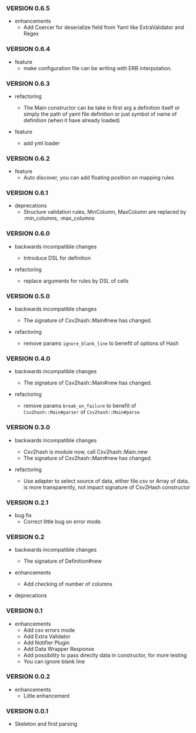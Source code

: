 ### VERSION 0.6.5

* enhancements
  * Add Coercer for deserialize field from Yaml like ExtraValidator and Regex

### VERSION 0.6.4

* feature
  * make configuration file can be writing with ERB interpolation.

### VERSION 0.6.3

* refactoring
  * The Main constructor can be take in first arg a definition itself or simply the path of yaml file definition or just symbol of name of definition (when it have already loaded)

* feature
  * add yml loader

### VERSION 0.6.2

* feature
  * Auto discover, you can add floating position on mapping rules

### VERSION 0.6.1

* deprecations
  * Structure validation rules, MinColumn, MaxColumn are replaced by :min_columns, :max_columns

### VERSION 0.6.0

* backwards incompatible changes
  * Introduce DSL for definition

* refactoring
  * replace arguments for rules by DSL of cells

### VERSION 0.5.0

* backwards incompatible changes
  * The signature of Csv2hash::Main#new has changed.

* refactoring
  * remove params ``` ignore_blank_line ``` to benefit of options of Hash

### VERSION 0.4.0

* backwards incompatible changes
  * The signature of Csv2hash::Main#new has changed.

* refactoring
  * remove params ``` break_on_failure ``` to benefit of ``` Csv2hash::Main#parse! ``` of ``` Csv2hash::Main#parse ```

### VERSION 0.3.0

* backwards incompatible changes
  * Csv2hash is module now, call Csv2hash::Main.new
  * The signature of Csv2hash::Main#new has changed.

* refactoring
  * Use adapter to select source of data, either file.csv or Array of data, is more transparently, not impact signature of Csv2Hash constructor

### VERSION 0.2.1

* bug fix
  * Correct little bug on error mode.

### VERSION 0.2

* backwards incompatible changes
  * The signature of Definition#new

* enhancements
  * Add checking of number of columns

* deprecations

### VERSION 0.1

* enhancements
  * Add csv errors mode
  * Add Extra Validator
  * Add Notifier Plugin
  * Add Data Wrapper Response
  * Add possibility to pass directly data in constructor, for more testing
  * You can ignore blank line

### VERSION 0.0.2

* enhancements
  * Liitle enhancement

### VERSION 0.0.1

* Skeleton and first parsing
